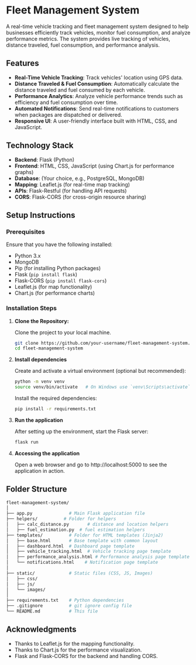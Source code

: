# Fleet Management System

A real-time vehicle tracking and fleet management system designed to help businesses efficiently track vehicles, monitor fuel consumption, and analyze performance metrics. The system provides live tracking of vehicles, distance traveled, fuel consumption, and performance analysis.

## Features

- **Real-Time Vehicle Tracking**: Track vehicles' location using GPS data.
- **Distance Traveled & Fuel Consumption**: Automatically calculate the distance traveled and fuel consumed by each vehicle.
- **Performance Analytics**: Analyze vehicle performance trends such as efficiency and fuel consumption over time.
- **Automated Notifications**: Send real-time notifications to customers when packages are dispatched or delivered.
- **Responsive UI**: A user-friendly interface built with HTML, CSS, and JavaScript.

## Technology Stack

- **Backend**: Flask (Python)
- **Frontend**: HTML, CSS, JavaScript (using Chart.js for performance graphs)
- **Database**: (Your choice, e.g., PostgreSQL, MongoDB)
- **Mapping**: Leaflet.js (for real-time map tracking)
- **APIs**: Flask-Restful (for handling API requests)
- **CORS**: Flask-CORS (for cross-origin resource sharing)

## Setup Instructions

### Prerequisites

Ensure that you have the following installed:

- Python 3.x
- MongoDB
- Pip (for installing Python packages)
- Flask (`pip install flask`)
- Flask-CORS (`pip install flask-cors`)
- Leaflet.js (for map functionality)
- Chart.js (for performance charts)

### Installation Steps

1. **Clone the Repository:**

   Clone the project to your local machine.

   ```bash
   git clone https://github.com/your-username/fleet-management-system.git
   cd fleet-management-system
2. **Install dependencies**

    Create and activate a virtual environment (optional but recommended):

    ```bash
    python -m venv venv
    source venv/bin/activate   # On Windows use `venv\Scripts\activate`
    ```

    Install the required dependencies:

    ```bash
    pip install -r requirements.txt
    ```

3. **Run the application**

    After setting up the environment, start the Flask server:

    ```bash
    flask run
    ```

4. **Accessing the application**

    Open a web browser and go to http://localhost:5000 to see the application in action.

## Folder Structure

```bash
fleet-management-system/
│
├── app.py              # Main Flask application file
├── helpers/          # Folder for helpers
│   ├── calc_distance.py       # distance and location helpers
│   ├── fuel_estimation.py  # fuel estimation helpers
├── templates/          # Folder for HTML templates (Jinja2)
│   ├── base.html       # Base template with common layout
│   ├── dashboard.html  # Dashboard page template
│   ├── vehicle_tracking.html  # Vehicle tracking page template
│   ├── performance_analysis.html # Performance analysis page template
│   └── notifications.html    # Notification page template
│
├── static/             # Static files (CSS, JS, Images)
│   ├── css/
│   ├── js/
│   └── images/
│
├── requirements.txt    # Python dependencies
├── .gitignore          # git ignore config file
└── README.md           # This file
```

## Acknowledgments

- Thanks to Leaflet.js for the mapping functionality.
- Thanks to Chart.js for the performance visualization.
- Flask and Flask-CORS for the backend and handling CORS.